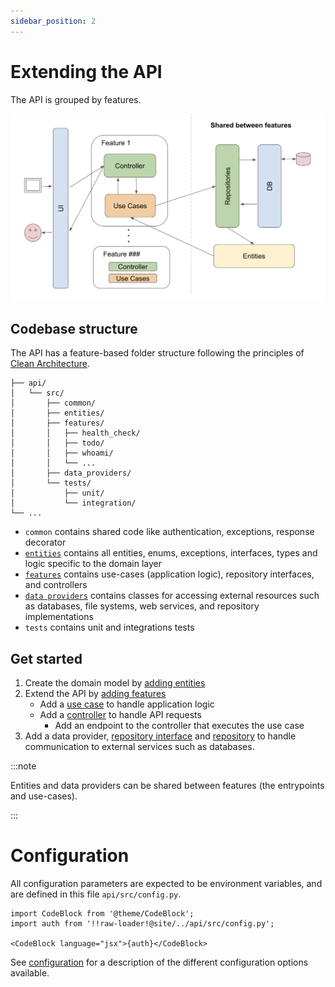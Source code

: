 ```yaml
---
sidebar_position: 2
---
```


# Extending the API

The API is grouped by features.

![Features](/img/features.png)

## Codebase structure

The API has a feature-based folder structure following the principles of [Clean Architecture](../01-architecture.md). 

```
├── api/
│   └── src/
│       ├── common/
│       ├── entities/ 
│       ├── features/ 
│       │   ├── health_check/
│       │   ├── todo/
│       │   ├── whoami/
│       │   └── ...
│       ├── data_providers/
│       └── tests/
│           ├── unit/
│           └── integration/       
└── ...
```

- `common` contains shared code like authentication, exceptions, response decorator
- [`entities`](02-adding-entities.md) contains all entities, enums, exceptions, interfaces, types and logic specific to the domain layer
- [`features`](adding-features) contains use-cases (application logic), repository interfaces, and controllers
- [`data providers`](adding-data-providers) contains classes for accessing external resources such as databases, file systems, web services, and repository implementations
- `tests` contains unit and integrations tests 

## Get started 

1. Create the domain model by [adding entities](02-adding-entities.md)
2. Extend the API by [adding features](adding-features)
   * Add a [use case](adding-features/02-use-cases.md) to handle application logic 
   * Add a [controller](adding-features/01-controllers.md) to handle API requests
      * Add an endpoint to the controller that executes the use case
3. Add a data provider, [repository interface](adding-data-providers/02-repository-interfaces.md) and [repository](adding-data-providers/03-repositories.md) to handle communication to external services such as databases.


:::note

Entities and data providers can be shared between features (the entrypoints and use-cases).

:::

# Configuration

All configuration parameters are expected to be environment variables, and are defined in this file `api/src/config.py`.

```mdx-code-block
import CodeBlock from '@theme/CodeBlock';
import auth from '!!raw-loader!@site/../api/src/config.py';

<CodeBlock language="jsx">{auth}</CodeBlock>
```

See [configuration](../../../../about/running/configure) for a description of the different configuration options available.